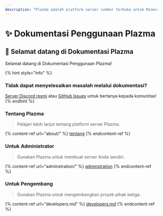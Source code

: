 ```yaml
---
description: "Plazma adalah platform server sumber terbuka untuk Minecraft: Java Edition yang menggabungkan optimisasi eksperimental berbasis kertas dan berbagai mekanisme permainan yang disesuaikan pengguna."
---
```


# ✨ Dokumentasi Penggunaan Plazma

## 👋 Selamat datang di Dokumentasi Plazma

Selamat datang di Dokumentasi Penggunaan Plazma!

{% hint style="info" %}

### Tidak dapat menyelesaikan masalah melalui dokumentasi?

[Server Discord resmi](https://discord.gg/MmfC52K8A8) atau [GitHub Issues](https://github.com/PlazmaMC/PlazmaBukkit/issues) untuk bertanya kepada komunitas!
{% endhint %}

### Tentang Plazma

> Pelajari lebih lanjut tentang platform server Plazma.

{% content-ref url="about/" %}
[tentang](about/)
{% endcontent-ref %}

### Untuk Administrator

> Gunakan Plazma untuk membuat server Anda sendiri.

{% content-ref url="adminstration/" %}
[adminstration](adminstration/)
{% endcontent-ref %}

### Untuk Pengembang

> Gunakan Plazma untuk mengembangkan proyek pihak ketiga.

{% content-ref url="developers.md" %}
[developers.md](developers.md)
{% endcontent-ref %}
